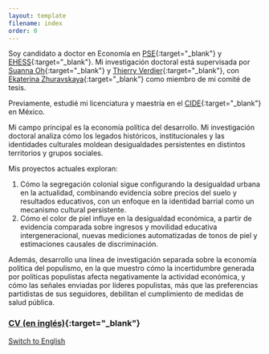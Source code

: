 ```yaml
---
layout: template
filename: index
order: 0
--- 
```


Soy candidato a doctor en Economía en [PSE](https://www.parisschoolofeconomics.eu/en/){:target="_blank"} y [EHESS](https://www.ehess.fr/fr){:target="_blank"}. Mi investigación doctoral está supervisada por [Suanna Oh](https://www.suannaoh.com/){:target="_blank"} y [Thierry Verdier](https://www.parisschoolofeconomics.eu/fr/verdier-thierry/){:target="_blank"}, con [Ekaterina Zhuravskaya](http://www.parisschoolofeconomics.com/zhuravskaya-ekaterina/){:target="_blank"} como miembro de mi comité de tesis.

Previamente, estudié mi licenciatura y maestría en el [CIDE](https://www.cide.edu/division_de/){:target="_blank"} en México.

Mi campo principal es la economía política del desarrollo. Mi investigación doctoral analiza cómo los legados históricos, institucionales y las identidades culturales moldean desigualdades persistentes en distintos territorios y grupos sociales. 
<!--- Con base en aportaciones de la economía histórica y cultural, y empleando métodos espaciales, busco identificar qué explica disparidades y contribuir a estrategias que promuevan un desarrollo inclusivo. --->

Mis proyectos actuales exploran:
  1. Cómo la segregación colonial sigue configurando la desigualdad urbana en la actualidad, combinando evidencia sobre precios del suelo y resultados educativos, con un enfoque en la identidad barrial como un mecanismo cultural persistente.
  2. Cómo el color de piel influye en la desigualdad económica, a partir de evidencia comparada sobre ingresos y movilidad educativa intergeneracional, nuevas mediciones automatizadas de tonos de piel y estimaciones causales de discriminación.

Además, desarrollo una línea de investigación separada sobre la economía política del populismo, en la que muestro cómo la incertidumbre generada por políticas populistas afecta negativamente la actividad económica, y cómo las señales enviadas por líderes populistas, más que las preferencias partidistas de sus seguidores, debilitan el cumplimiento de medidas de salud pública.

### [CV (en inglés)](https://github.com/woomora/Woo-Mora-CV-pdf/blob/main/Woo-Mora%20CV.pdf){:target="_blank"}

[Switch to English](/)
